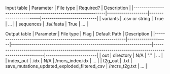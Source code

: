 Input table
| Parameter                                                           | File type         | Required?           | Description             |
|----------------------------------------------------------------|--------------------|------------------------|---------------------------|
| variants                                                               | .csv or string   | True                    | ...                             |
| sequences                                                           | .fa/.fasta         | True                    | ...                             |


Output table
| Parameter                                                           | File type         | Flag                                                                           | Default Path                                                                                                     | Description           |
|----------------------------------------------------------------|--------------------|---------------------------------------------------------------------|------------------------------------------------------------------------------------------------------|-------------------------|
| out                                                                       | directory         | N/A                                                                            | "."                                                                                                                     | ...                          |
| index_out                  											  | .idx                | N/A                                                                            | <out>/mcrs_index.idx												                                         | ...                          |
| t2g_out         													      | .txt                | save_mutations_updated_exploded_filtered_csv    | <out>/mcrs_t2g.txt                       																		 | ...                          |

